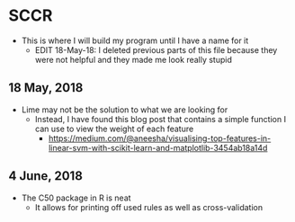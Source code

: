 # SCCR

- This is where I will build my program until I have a name for it
  - EDIT 18-May-18: I deleted previous parts of this file because they were not helpful and they made me look really stupid

## 18 May, 2018

* Lime may not be the solution to what we are looking for
  * Instead, I have found this blog post that contains a simple function I can use to view the weight of each feature
    * https://medium.com/@aneesha/visualising-top-features-in-linear-svm-with-scikit-learn-and-matplotlib-3454ab18a14d

## 4 June, 2018

* The C50 package in R is neat
  * It allows for printing off used rules as well as cross-validation
